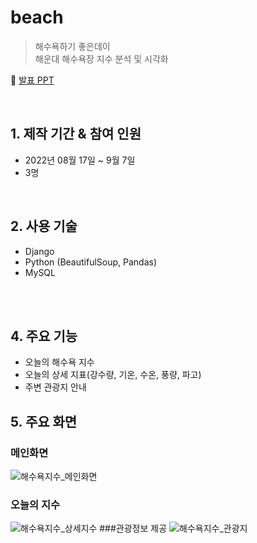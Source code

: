 # beach
>해수욕하기 좋은데이 <br>
>해운대 해수욕장 지수 분석 및 시각화

:pushpin: [발표 PPT](https://docs.google.com/presentation/d/1AXCJMgnpwjQ_vfq9gF3COnoLGDoGQL_t/edit?usp=sharing&ouid=106155156733656882600&rtpof=true&sd=true )

<br>

## 1. 제작 기간 & 참여 인원
- 2022년 08월 17일 ~ 9월 7일
- 3명


<br>

## 2. 사용 기술
  - Django 
  - Python (BeautifulSoup, Pandas)
  - MySQL
  
<br>



<br>

## 4. 주요 기능
 - 오늘의 해수욕 지수 
 - 오늘의 상세 지표(강수량, 기온, 수온, 풍량, 파고)
 - 주변 관광지 안내

## 5. 주요 화면
### 메인화면
![해수욕지수_메인화면](https://user-images.githubusercontent.com/101314429/191545210-e844d560-18d7-42e6-8672-54fa183801eb.png)
### 오늘의 지수
![해수욕지수_상세지수](https://user-images.githubusercontent.com/101314429/191545464-03cd4211-328a-48d0-8257-3180b1857ca0.png)
###관광정보 제공
![해수욕지수_관광지](https://user-images.githubusercontent.com/101314429/191545564-50030ce9-c96a-4a6b-a810-7a35004190e6.png)


